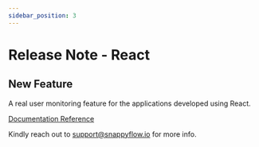 ```yaml
---
sidebar_position: 3 
---
```

# Release Note - React
## New Feature

A real user monitoring feature for the applications developed using React.

[Documentation Reference](/docs/RUM/agent_installation/react)

Kindly reach out to [support@snappyflow.io](mailto:support@snappyflow.io) for more info.
